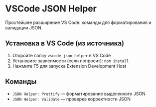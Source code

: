 # VSCode JSON Helper

Простейшее расширение VS Code: команды для форматирования и валидации JSON.

## Установка в VS Code (из источника)
1. Откройте папку `vscode_json_helper` в VS Code
2. Установите зависимости (если попросит): `npm install`
3. Нажмите F5 для запуска Extension Development Host

## Команды
- `JSON Helper: Prettify` — форматирование выделенного JSON
- `JSON Helper: Validate` — проверка корректности JSON

